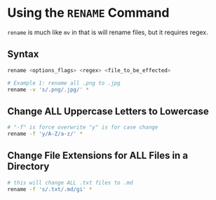 # Using the ```RENAME``` Command

```rename``` is much like ```mv``` in that is will rename files, but it requires regex.


## Syntax

```bash
rename <options_flags> <regex> <file_to_be_effected>

# Example 1: rename all .png to .jpg
rename -v 's/.png/.jpg/' *
```

## Change ALL Uppercase Letters to Lowercase

```bash
# "-f" is force overwrite "y" is for case change
rename -f 'y/A-Z/a-z/' *
```

## Change File Extensions for ALL Files in a Directory

```bash
# this will change ALL .txt files to .md
rename -f 's/.txt/.md/gi' *


```

